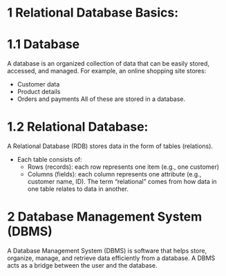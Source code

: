 # 1 Relational Database Basics:
# 1.1 Database
A database is an organized collection of data that can be easily stored, accessed, and managed.
For example, an online shopping site stores:
* Customer data
* Product details
* Orders and payments
  All of these are stored in a database.
 # 1.2 Relational Database:
 A Relational Database (RDB) stores data in the form of tables (relations).
* Each table consists of:
  * Rows (records): each row represents one item (e.g., one customer)
  * Columns (fields): each column represents one attribute (e.g., customer name, ID).
  The term “relational” comes from how data in one table relates to data in another.
# 2 Database Management System (DBMS)
A Database Management System (DBMS) is software that helps store, organize, manage, and retrieve data efficiently from a database.
A DBMS acts as a bridge between the user and the database.

